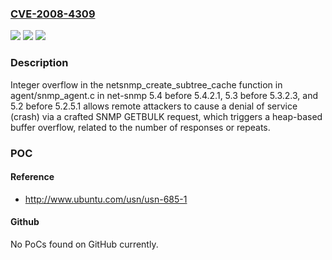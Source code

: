 ### [CVE-2008-4309](https://cve.mitre.org/cgi-bin/cvename.cgi?name=CVE-2008-4309)
![](https://img.shields.io/static/v1?label=Product&message=n%2Fa&color=blue)
![](https://img.shields.io/static/v1?label=Version&message=%3D%20n%2Fa%20&color=brighgreen)
![](https://img.shields.io/static/v1?label=Vulnerability&message=n%2Fa&color=brighgreen)

### Description

Integer overflow in the netsnmp_create_subtree_cache function in agent/snmp_agent.c in net-snmp 5.4 before 5.4.2.1, 5.3 before 5.3.2.3, and 5.2 before 5.2.5.1 allows remote attackers to cause a denial of service (crash) via a crafted SNMP GETBULK request, which triggers a heap-based buffer overflow, related to the number of responses or repeats.

### POC

#### Reference
- http://www.ubuntu.com/usn/usn-685-1

#### Github
No PoCs found on GitHub currently.

